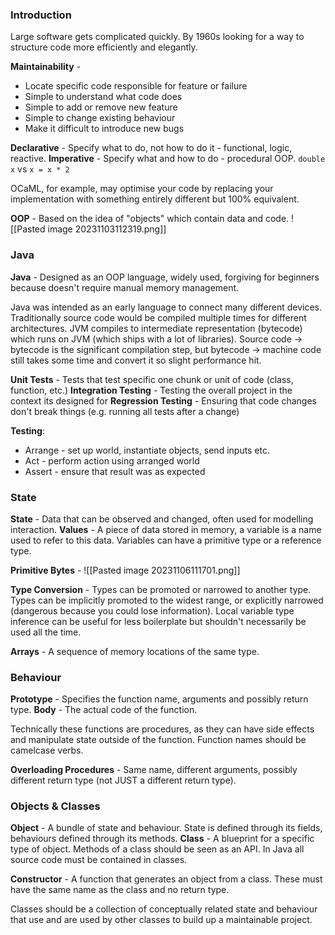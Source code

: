 ### Introduction
Large software gets complicated quickly. By 1960s looking for a way to structure code more efficiently and elegantly.

**Maintainability** -
- Locate specific code responsible for feature or failure
- Simple to understand what code does
- Simple to add or remove new feature
- Simple to change existing behaviour
- Make it difficult to introduce new bugs

**Declarative** - Specify what to do, not how to do it - functional, logic, reactive.
**Imperative** - Specify what and how to do - procedural OOP.
`double x` vs `x = x * 2`

OCaML, for example, may optimise your code by replacing your implementation with something entirely different but 100% equivalent.

**OOP** - Based on the idea of "objects" which contain data and code.
![[Pasted image 20231103112319.png]]
### Java
**Java** - Designed as an OOP language, widely used, forgiving for beginners because doesn't require manual memory management.

Java was intended as an early language to connect many different devices. Traditionally source code would be compiled multiple times for different architectures.
JVM compiles to intermediate representation (bytecode) which runs on JVM (which ships with a lot of libraries).
Source code -> bytecode is the significant compilation step, but bytecode -> machine code still takes some time and convert it so slight performance hit.

**Unit Tests** - Tests that test specific one chunk or unit of code (class, function, etc.)
**Integration Testing** - Testing the overall project in the context its designed for
**Regression Testing** - Ensuring that code changes don't break things (e.g. running all tests after a change)

**Testing**:
- Arrange - set up world, instantiate objects, send inputs etc.
- Act - perform action using arranged world
- Assert - ensure that result was as expected
### State
**State** - Data that can be observed and changed, often used for modelling interaction.
**Values** - A piece of data stored in memory, a variable is a name used to refer to this data.
Variables can have a primitive type or a reference type.

**Primitive Bytes** - 
![[Pasted image 20231106111701.png]]

**Type Conversion** - Types can be promoted or narrowed to another type. Types can be implicitly promoted to the widest range, or explicitly narrowed (dangerous because you could lose information).
Local variable type inference can be useful for less boilerplate but shouldn't necessarily be used all the time.

**Arrays** - A sequence of memory locations of the same type.
### Behaviour
**Prototype** - Specifies the function name, arguments and possibly return type.
**Body** - The actual code of the function.

Technically these functions are procedures, as they can have side effects and manipulate state outside of the function. Function names should be camelcase verbs.

**Overloading Procedures** - Same name, different arguments, possibly different return type (not JUST a different return type).
### Objects & Classes
**Object** - A bundle of state and behaviour. State is defined through its fields, behaviours defined through its methods.
**Class** - A blueprint for a specific type of object. Methods of a class should be seen as an API. In Java all source code must be contained in classes.

**Constructor** - A function that generates an object from a class. These must have the same name as the class and no return type.

Classes should be a collection of conceptually related state and behaviour that use and are used by other classes to build up a maintainable project.
